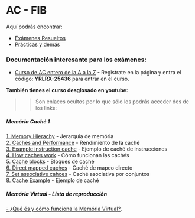 
# AC - FIB
Aquí podrás encontrar:
* [Exámenes Resueltos](https://github.com/RepoFIBtori/RepoFIBtori/tree/master/Obligatories/Q4/AC/Examens)
* [Prácticas y demás](https://github.com/RepoFIBtori/RepoFIBtori/tree/master/Obligatories/Q4/AC/Practicas)

### Documentación interesante para los exámenes:
* [Curso de AC entero de la A a la Z](https://test.scalable-learning.com/) - Registrate en la página y entra el código: __YRLRX-25436__ para entrar en el curso.

**También tienes el curso desglosado en youtube:**
>> Son enlaces ocultos por lo que sólo los podrás acceder des de los links:
##### Memória Caché 1

[1. Memory Hierachy](http://uiz.io/74oj) - Jerarquia de memória <br>
[2. Caches and Performance](http://uiz.io/jL7t) - Rendimiento de la caché <br>
[3. Example instruction cache](http://uiz.io/cdXU) - Ejemplo de caché de instrucciones <br>
[4. How caches work](http://uiz.io/U3RH) - Cómo funcionan las cachés <br>
[5. Cache blocks](http://uiz.io/vdNT) - Bloques de caché <br>
[6. Direct mapped caches](http://uiz.io/Bcy2) - Caché de mapeo directo <br>
[7. Set associative cahces](http://uiz.io/aI99) - Caché asociativa por conjuntos <br>
[8. Cache Example](http://uiz.io/7Mgq) - Ejemplo de caché <br>

##### Memória Virtual - Lista de reproducción
[- ¿Qué és y cómo funciona la Memória Virtual?](https://www.youtube.com/playlist?list=PLiwt1iVUib9s2Uo5BeYmwkDFUh70fJPxX).

